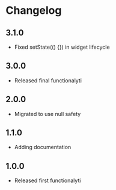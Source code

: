 # Changelog

## 3.1.0
 - Fixed setState(() {}) in widget lifecycle

## 3.0.0
 - Released final functionalyti

## 2.0.0
 - Migrated to use null safety

## 1.1.0
 - Adding documentation

## 1.0.0
 - Released first functionalyti
